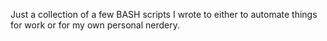 Just a collection of a few BASH scripts I wrote to either to automate things for work or for my own personal nerdery.
